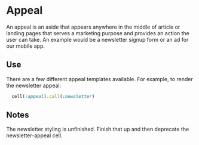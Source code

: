 Appeal
======

An appeal is an aside that appears anywhere in the middle of article or landing pages that serves a marketing purpose and provides an action the user can take.  An example would be a newsletter signup form or an ad for our mobile app.

## Use

There are a few different appeal templates available.  For example, to render the newsletter appeal:

```ruby
  cell(:appeal).call(:newsletter)
```

## Notes

The newsletter styling is unfinished.  Finish that up and then deprecate the newsletter-appeal cell.